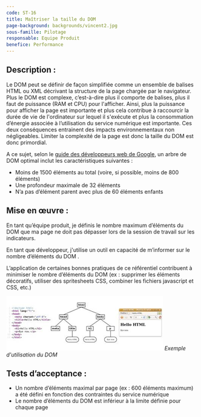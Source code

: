 ```yaml
---
code: ST-16
title: Maîtriser la taille du DOM
page-background: backgrounds/vincent2.jpg
sous-famille: Pilotage
responsable: Equipe Produit
benefice: Performance
---
```

## Description :

Le DOM peut se définir de façon simplifiée comme un ensemble de balises HTML ou XML décrivant la structure de la page chargée par le navigateur. Plus le DOM est complexe, c’est-à-dire plus il comporte de balises, plus il faut de puissance (RAM et CPU) pour l'afficher. Ainsi, plus la puissance pour afficher la page est importante et plus cela contribue à raccourcir la durée de vie de l'ordinateur sur lequel il s'exécute et plus la consommation d’énergie associée à l’utilisation du service numérique est importante. Ces deux conséquences entrainent des impacts environnementaux non négligeables. Limiter la complexité de la page est donc la taille du DOM est donc primordial.

A ce sujet, selon le [guide des développeurs web de Google](https://web.dev/dom-size/), un arbre de DOM optimal inclut les caractéristiques suivantes :

- Moins de 1500 éléments au total (voire, si possible, moins de 800 éléments)
- Une profondeur maximale de 32 éléments
- N’a pas d’élément parent avec plus de 60 éléments enfants

## Mise en œuvre :

En tant qu’équipe produit, je définis le nombre maximum d’éléments du DOM que ma page ne doit pas dépasser lors de la session de travail sur les indicateurs.

En tant que développeur, j'utilise un outil en capacité de m’informer sur le nombre d’éléments du DOM . 

L’application de certaines bonnes pratiques de ce référentiel contribuent à minimiser le nombre d’éléments du DOM (ex : supprimer les éléments décoratifs, utiliser des spritesheets CSS, combiner les fichiers javascript et CSS, etc.)


![Exemple d'utilisation du DOM](img/exemple_d_utilisation_du_DOM.jpg)
*Exemple d'utilisation du DOM*

## Tests d’acceptance :

- Un nombre d’éléments maximal par page (ex : 600 éléments maximum) a été défini en fonction des contraintes du service numérique
- Le nombre d’éléments du DOM est inférieur à la limite définie pour chaque page
